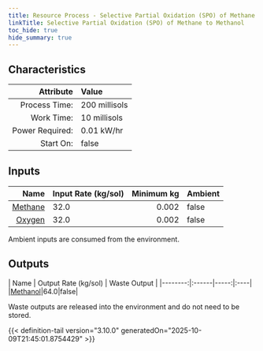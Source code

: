 ```yaml
---
title: Resource Process - Selective Partial Oxidation (SPO) of Methane to Methanol
linkTitle: Selective Partial Oxidation (SPO) of Methane to Methanol
toc_hide: true
hide_summary: true
---
```

<!-- This is generated by the MarsSim HelpGenertor, do not edit. -->

## Characteristics

| Attribute      | Value |
|--------:|:------|
|Process Time:|200 millisols|
|Work Time:|10 millisols|
|Power Required:|0.01 kW/hr|
|Start On:|false|

## Inputs
| Name      | Input Rate (kg/sol) | Minimum kg | Ambient |
|--------:|:------|-----:|:----|
|[Methane](/docs/definitions/resource/methane)|32.0|0.002|false|
|[Oxygen](/docs/definitions/resource/oxygen)|32.0|0.002|false|

Ambient inputs are consumed from the environment.

## Outputs
| Name      | Output Rate (kg/sol) | Waste Output |
|--------:|:------|-----:|:----|
|[Methanol](/docs/definitions/resource/methanol)|64.0|false|

Waste outputs are released into the environment and do not need to be stored.


{{< definition-tail version="3.10.0" generatedOn="2025-10-09T21:45:01.8754429" >}}



